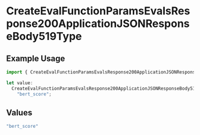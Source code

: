 # CreateEvalFunctionParamsEvalsResponse200ApplicationJSONResponseBody519Type

## Example Usage

```typescript
import { CreateEvalFunctionParamsEvalsResponse200ApplicationJSONResponseBody519Type } from "@orq-ai/node/models/operations";

let value:
  CreateEvalFunctionParamsEvalsResponse200ApplicationJSONResponseBody519Type =
    "bert_score";
```

## Values

```typescript
"bert_score"
```